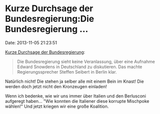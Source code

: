 Kurze Durchsage der Bundesregierung:Die Bundesregierung \...
============================================================

Date: 2013-11-05 21:23:51

[Kurze Durchsage der
Bundesregierung](http://www.dradio.de/aktuell/2309558/):

> Die Bundesregierung sieht keine Veranlassung, über eine Aufnahme
> Edward Snowdens in Deutschland zu diskutieren. Das machte
> Regierungssprecher Steffen Seibert in Berlin klar.

Natürlich nicht! Die stehen ja selber alle mit einem Bein im Knast! Die
werden doch jetzt nicht den Kronzeugen einladen!

Wenn ich bedenke, wie wir uns immer über Italien und den Berlusconi
aufgeregt haben\... \"Wie konnten die Italiener diese korrupte Mischpoke
wählen!\" Und jetzt kriegen wir eine große Koalition.
